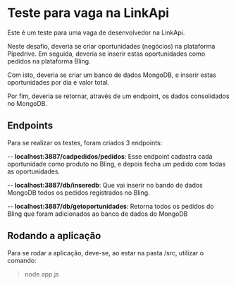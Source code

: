 # Teste para vaga na LinkApi

Este é um teste para uma vaga de desenvolvedor na LinkApi.

Neste desafio, deveria se criar oportunidades (negócios) na plataforma Pipedrive. Em seguida, deveria se inserir estas oportunidades como pedidos na plataforma Bling.

Com isto, deveria se criar um banco de dados MongoDB, e inserir estas oportunidades por dia e valor total.

Por fim, deveria se retornar, através de um endpoint, os dados consolidados no MongoDB.

## Endpoints

Para se realizar os testes, foram criados 3 endpoints:

-- **localhost:3887/cadpedidos/pedidos**: Esse endpoint cadastra cada oportunidade como produto no Bling, e depois fecha um pedido com todas as oportunidades.

-- **localhost:3887/db/inseredb**: Que vai inserir no bando de dados MongoDB todos os pedidos registrados no Bling.

-- **localhost:3887/db/getoportunidades**: Retorna todos os pedidos do Bling que foram adicionados ao banco de dados do MongoDB

## Rodando a aplicação

Para se rodar a aplicação, deve-se, ao estar na pasta /src, utilizar o comando:

> node app.js